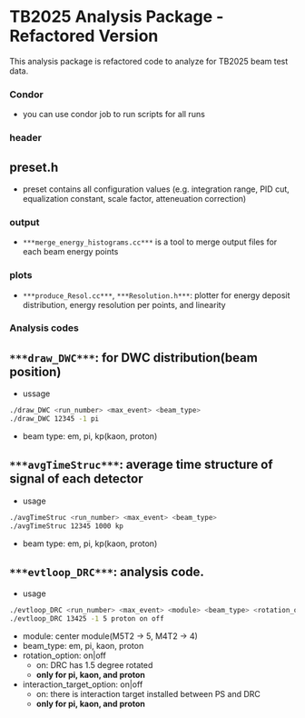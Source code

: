 # TB2025 Analysis Package - Refactored Version
This analysis package is refactored code to analyze for TB2025 beam test data.

### Condor
- you can use condor job to run scripts for all runs

### header
## preset.h
- preset contains all configuration values (e.g. integration range, PID cut, equalization constant, scale factor, atteneuation correction)

### output
- `***merge_energy_histograms.cc***` is a tool to merge output files for each beam energy points

### plots
- `***produce_Resol.cc***`, `***Resolution.h***`: plotter for energy deposit distribution, energy resolution per points, and linearity

### Analysis codes
## `***draw_DWC***`: for DWC distribution(beam position)
- ussage
```bash
./draw_DWC <run_number> <max_event> <beam_type>
./draw_DWC 12345 -1 pi
```
- beam type: em, pi, kp(kaon, proton)
## `***avgTimeStruc***`: average time structure of signal of each detector
- usage
```bash
./avgTimeStruc <run_number> <max_event> <beam_type>
./avgTimeStruc 12345 1000 kp
```
- beam type: em, pi, kp(kaon, proton)
## `***evtloop_DRC***`: analysis code.
- usage
```bash
./evtloop_DRC <run_number> <max_event> <module> <beam_type> <rotation_option> <interaction_target_option>
./evtloop_DRC 13425 -1 5 proton on off
```
- module: center module(M5T2 -> 5, M4T2 -> 4)
- beam_type: em, pi, kaon, proton
- rotation_option: on|off
    - on: DRC has 1.5 degree rotated
    - **only for pi, kaon, and proton**
- interaction_target_option: on|off
    - on: there is interaction target installed between PS and DRC
    - **only for pi, kaon, and proton**